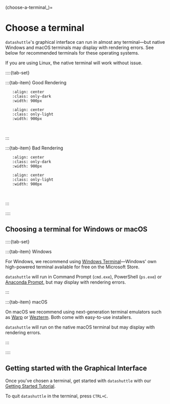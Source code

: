 (choose-a-terminal_)=

# Choose a terminal

``datashuttle``'s graphical interface can run in almost any terminal—but
native Windows and macOS terminals may display with rendering errors.
See below for recommended terminals for these operating systems.

If you are using Linux, the native terminal will work without issue.


::::{tab-set}

:::{tab-item} Good Rendering

```{image} /_static/screenshots/choose-a-terminal-good-dark.png
   :align: center
   :class: only-dark
   :width: 900px
```
```{image} /_static/screenshots/choose-a-terminal-good-light.png
   :align: center
   :class: only-light
   :width: 900px
```
<br>


:::

:::{tab-item} Bad Rendering

```{image} /_static/screenshots/choose-a-terminal-bad-dark.png
   :align: center
   :class: only-dark
   :width: 900px
```
```{image} /_static/screenshots/choose-a-terminal-bad-light.png
   :align: center
   :class: only-light
   :width: 900px
```
<br>

:::

::::

## Choosing a terminal for Windows or macOS

::::{tab-set}

:::{tab-item} Windows

For Windows, we recommend using
[Windows Terminal](https://apps.microsoft.com/detail/9n0dx20hk701?rtc=1&hl=en-gb&gl=GB)—Windows'
own high-powered terminal available for free on the
Microsoft Store.

``datashuttle`` will run in Command Prompt (`cmd.exe`), PowerShell (`ps.exe`)
or [Anaconda Prompt](https://docs.anaconda.com/free/anaconda/getting-started/index.html),
but may display with rendering errors.

:::

:::{tab-item} macOS

On macOS we recommend using next-generation terminal emulators such
as [Warp](https://warp.dev/)
or [Wezterm](https://wezfurlong.org/wezterm/index.html).
Both come with easy-to-use installers.

``datashuttle`` will run on the native macOS terminal but may display
with rendering errors.

:::

::::

## Getting started with the Graphical Interface

Once you've chosen a terminal, get started with
``datashuttle`` with our [Getting Started Tutorial](getting-started-walkthrough).

To quit ``datashuttle`` in the terminal, press `CTRL+C`.
